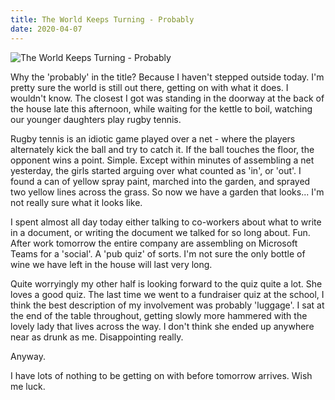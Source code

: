 ```yaml
---
title: The World Keeps Turning - Probably
date: 2020-04-07
---
```


![The World Keeps Turning - Probably](https://source.unsplash.com/ZYYS1kapOm8/1600x900)

Why the 'probably' in the title? Because I haven't stepped outside today. I'm pretty sure the world is still out there, getting on with what it does. I wouldn't know. The closest I got was standing in the doorway at the back of the house late this afternoon, while waiting for the kettle to boil, watching our younger daughters play rugby tennis.

Rugby tennis is an idiotic game played over a net - where the players alternately kick the ball and try to catch it. If the ball touches the floor, the opponent wins a point. Simple. Except within minutes of assembling a net yesterday, the girls started arguing over what counted as 'in', or 'out'. I found a can of yellow spray paint, marched into the garden, and sprayed two yellow lines across the grass. So now we have a garden that looks... I'm not really sure what it looks like.

I spent almost all day today either talking to co-workers about what to write in a document, or writing the document we talked for so long about. Fun. After work tomorrow the entire company are assembling on Microsoft Teams for a 'social'. A 'pub quiz' of sorts. I'm not sure the only bottle of wine we have left in the house will last very long.

Quite worryingly my other half is looking forward to the quiz quite a lot. She loves a good quiz. The last time we went to a fundraiser quiz at the school, I think the best description of my involvement was probably 'luggage'. I sat at the end of the table throughout, getting slowly more hammered with the lovely lady that lives across the way. I don't think she ended up anywhere near as drunk as me. Disappointing really.

Anyway.

I have lots of nothing to be getting on with before tomorrow arrives. Wish me luck.
